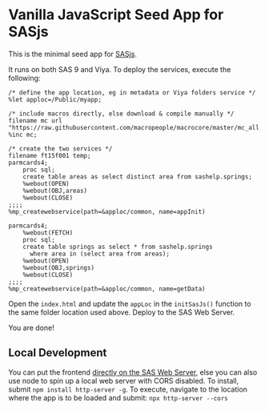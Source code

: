 # Vanilla JavaScript Seed App for SASjs

This is the minimal seed app for [SASjs](https://github.com/macropeople/sasjs).

It runs on both SAS 9 and Viya.  To deploy the services, execute the following:

```
/* define the app location, eg in metadata or Viya folders service */
%let apploc=/Public/myapp;

/* include macros directly, else download & compile manually */
filename mc url "https://raw.githubusercontent.com/macropeople/macrocore/master/mc_all.sas";
%inc mc;

/* create the two services */
filename ft15f001 temp;
parmcards4;
    proc sql;
    create table areas as select distinct area from sashelp.springs;
    %webout(OPEN)
    %webout(OBJ,areas)
    %webout(CLOSE)
;;;;
%mp_createwebservice(path=&apploc/common, name=appInit)

parmcards4;
    %webout(FETCH)
    proc sql;
    create table springs as select * from sashelp.springs
      where area in (select area from areas);
    %webout(OPEN)
    %webout(OBJ,springs)
    %webout(CLOSE)
;;;;
%mp_createwebservice(path=&apploc/common, name=getData)
```

Open the `index.html` and update the `appLoc` in the `initSasJs()` function to the same folder location used above.  Deploy to the SAS Web Server.

You are done!


## Local Development

You can put the frontend [directly on the SAS Web Server](https://sasjs.io/frontend/deployment/), else you can also use node to spin up a local web server with CORS disabled.  To install, submit `npm install http-server -g`.  To execute, navigate to the location where the app is to be loaded and submit: `npx http-server --cors`
